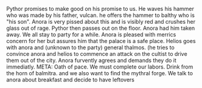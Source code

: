 Pythor promises to make good on his promise to us. He waves his hammer who was made by his father, vulcan. he offers the hammer to balthy who is "his son". Anora is very pissed about this and is visibly red and crushes her glass out of rage. Pythor then passes out on the floor. Anora had him taken away. We all stay to party for a while. Anora is pleased with merrics concern for her but assures him that the palace is a safe place. Helios goes with anora and (unknown to the party) general thalmos. (he tries to convince anora and helios to commence an attack on the cultist to drive them out of the city. Anora furvently agrees and demands they do it immediatly. META: Oath of pace. We must complete our labors. Drink from the horn of balmitra. and we also want to find the mythral forge. We talk to anora about breakfast and decide to have leftovers 